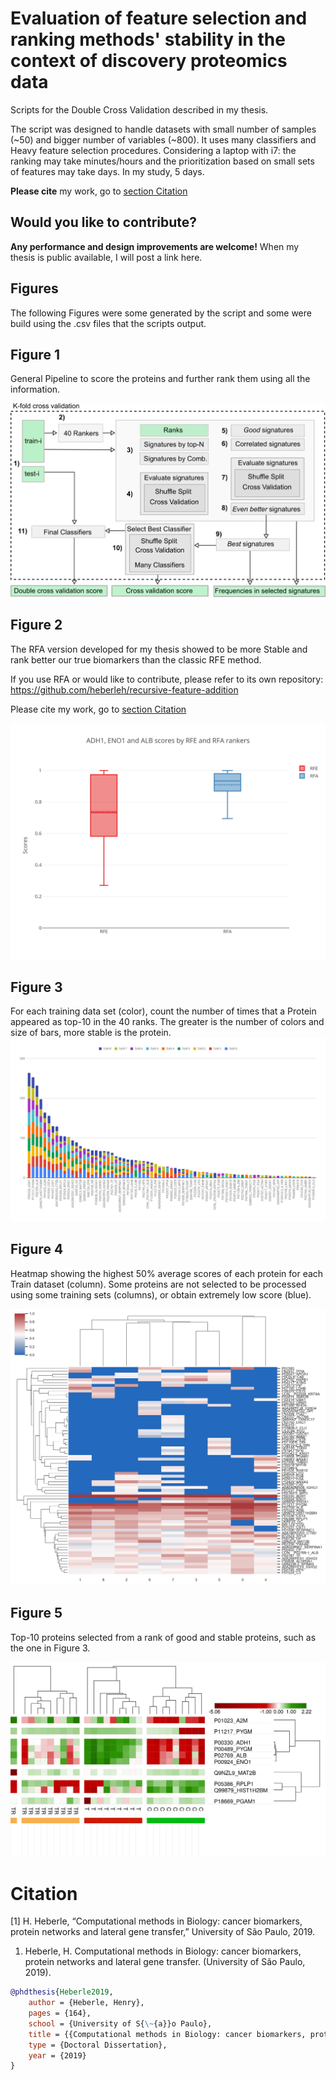 
# Evaluation of feature selection and ranking methods' stability in the context of discovery proteomics data

Scripts for the Double Cross Validation described in my thesis.

The script was designed to handle datasets with small number of samples (~50) and bigger number of variables (~800). It uses many classifiers and Heavy feature selection procedures. Considering a laptop with i7: the ranking may take minutes/hours and the prioritization based on small sets of features may take days. In my study, 5 days.

**Please cite** my work, go to [section Citation](#citation)

## Would you like to contribute?

**Any performance and design improvements are welcome!** When my thesis is public available, I will post a link here.

## Figures

The following Figures were some generated by the script and some were build using the .csv files that the scripts output.

## Figure 1
General Pipeline to score the proteins and further rank them using all the information.

![](images/general_pipeline.png)

## Figure 2
The RFA version developed for my thesis showed to be more Stable and rank better our true biomarkers than the classic RFE method.

If you use RFA or would like to contribute, please refer to its own repository: https://github.com/heberleh/recursive-feature-addition

Please cite my work, go to [section Citation](#citation)

![](images/dcv_rfe_vs_rfa.png)

## Figure 3
For each training data set (color), count the number of times that a Protein appeared as top-10 in the 40 ranks. The greater is the number of colors and size of bars, more stable is the protein.
![](images/dcv_number_of_times_in_top_10.png)

## Figure 4
Heatmap showing the highest 50% average scores of each protein for each Train dataset (column).
Some proteins are not selected to be processed using some training sets (columns), or obtain extremely low score (blue).

![](images/dcv_scores_highest_50_mean_heatmap.png)

## Figure 5
Top-10 proteins selected from a rank of good and stable proteins, such as the one in Figure 3.

![](images/heatmap_10best_svg.png)


# Citation

[1] H. Heberle, “Computational methods in Biology: cancer biomarkers, protein networks and lateral gene transfer,” University of São Paulo, 2019.

1. Heberle, H. Computational methods in Biology: cancer biomarkers, protein networks and lateral gene transfer. (University of São Paulo, 2019).

```bibtex
@phdthesis{Heberle2019,
    author = {Heberle, Henry},
    pages = {164},
    school = {University of S{\~{a}}o Paulo},
    title = {{Computational methods in Biology: cancer biomarkers, protein networks and lateral gene transfer}},
    type = {Doctoral Dissertation},
    year = {2019}
}
```


